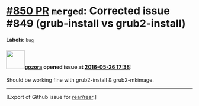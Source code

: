[\#850 PR](https://github.com/rear/rear/pull/850) `merged`: Corrected issue \#849 (grub-install vs grub2-install)
=================================================================================================================

**Labels**: `bug`

#### <img src="https://avatars.githubusercontent.com/u/12116358?u=1c5ba9dcee5ca3082f03029a7fbe647efd30eb49&v=4" width="50">[gozora](https://github.com/gozora) opened issue at [2016-05-26 17:38](https://github.com/rear/rear/pull/850):

Should be working fine with grub2-install & grub2-mkimage.

------------------------------------------------------------------------

\[Export of Github issue for
[rear/rear](https://github.com/rear/rear).\]
